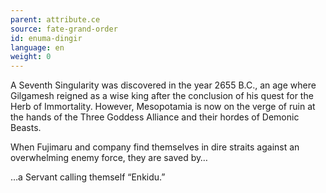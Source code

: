 ```yaml
---
parent: attribute.ce
source: fate-grand-order
id: enuma-dingir
language: en
weight: 0
---
```


A Seventh Singularity was discovered in the year 2655 B.C., an age where Gilgamesh reigned as a wise king after the conclusion of his quest for the Herb of Immortality. However, Mesopotamia is now on the verge of ruin at the hands of the Three Goddess Alliance and their hordes of Demonic Beasts.

When Fujimaru and company find themselves in dire straits against an overwhelming enemy force, they are saved by…

…a Servant calling themself “Enkidu.”
